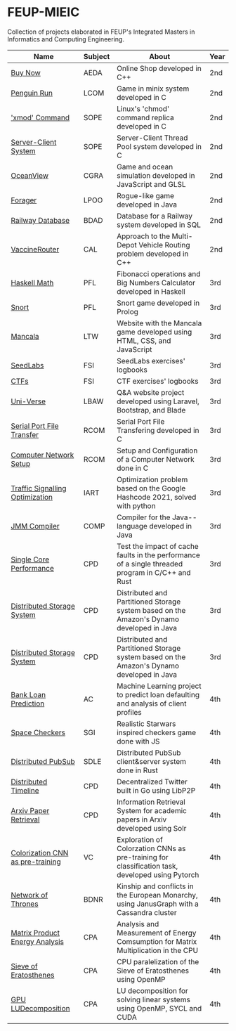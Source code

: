# FEUP-MIEIC

Collection of projects elaborated in FEUP's Integrated Masters in Informatics and Computing Engineering.

| Name                     | Subject  | About                                          | Year |
|--------------------------|------|------------------------------------------------|------|
| [Buy Now](https://github.com/SergioEstevao11/ONLINE-SHOP/tree/main/PART_2)              | AEDA    | Online Shop developed in C++                       | 2nd  |
| [Penguin Run](https://github.com/SergioEstevao11/FEUP-LCOM/tree/master/proj)              | LCOM    | Game in minix system developed in C                        | 2nd  |
| ['xmod' Command](https://github.com/SergioEstevao11/sope-mp1) | SOPE | Linux's 'chmod' command replica developed in C | 2nd |
| [Server-Client System](https://github.com/SergioEstevao11/sope-mp2) | SOPE | Server-Client Thread Pool system developed in C | 2nd |
| [OceanView](https://github.com/SergioEstevao11/FEUP-CGRA/tree/master/project) | CGRA | Game and ocean simulation developed in JavaScript and GLSL | 2nd |
| [Forager](https://github.com/SergioEstevao11/LPOO-projeto)              | LPOO    | Rogue-like game developed in Java           | 2nd  |
| [Railway Database](https://github.com/SergioEstevao11/BDAD) | BDAD | Database for a Railway system developed in SQL | 2nd |
| [VaccineRouter](https://github.com/SergioEstevao11/CAL-Projeto/tree/master/VaccineRouter) | CAL | Approach to the Multi-Depot Vehicle Routing problem developed in C++ | 2nd |
| [Haskell Math](https://github.com/SergioEstevao11/FEUP-PFL-TP1/tree/main/PFL_TP1_G5_06) | PFL | Fibonacci operations and Big Numbers Calculator developed in Haskell | 3rd |
| [Snort](https://github.com/SergioEstevao11/Snort)                    | PFL    | Snort game developed in Prolog        | 3rd  |
| [Mancala](https://github.com/SergioEstevao11/FEUP-LTW) | LTW | Website with the Mancala game developed using HTML, CSS, and JavaScript | 3rd |
| [SeedLabs](https://github.com/SergioEstevao11/FSI-LOGBOOKS) | FSI | SeedLabs exercises' logbooks | 3rd |
| [CTFs](https://github.com/SergioEstevao11/FSI-LOGBOOKS) | FSI | CTF exercises' logbooks | 3rd |
| [Uni-Verse](https://github.com/SergioEstevao11/FEUP-LBAW) | LBAW | Q&A website project developed using Laravel, Bootstrap, and Blade | 3rd | 
| [Serial Port File Transfer](https://github.com/SergioEstevao11/RCOM/tree/main/project1) | RCOM | Serial Port File Transfering developed in C | 3rd |
| [Computer Network Setup](https://github.com/SergioEstevao11/RCOM/tree/main/project2) | RCOM | Setup and Configuration of a Computer Network done in C | 3rd |
| [Traffic Signalling Optimization](https://github.com/SergioEstevao11/FEUP-IART-Optimization) | IART | Optimization problem based on the Google Hashcode 2021, solved with python | 3rd | 
| [JMM Compiler](https://github.com/SergioEstevao11/JmmCompiler) | COMP | Compiler for the Java-- language developed in Java | 3rd | 
| [Single Core Performance](https://github.com/SergioEstevao11/CPD-Projects/tree/main/assign1) | CPD | Test the impact of cache faults in the performance of a single threaded program in C/C++ and Rust | 3rd |
| [Distributed Storage System](https://github.com/SergioEstevao11/CPD-Projects/tree/main/assign2) | CPD |  Distributed and Partitioned Storage system based on the Amazon's Dynamo developed in Java | 3rd | 
| [Distributed Storage System](https://github.com/SergioEstevao11/CPD-Projects/tree/main/assign2) | CPD |  Distributed and Partitioned Storage system based on the Amazon's Dynamo developed in Java | 3rd |
| [Bank Loan Prediction](https://github.com/SergioEstevao11/FEUP-AC#bank-loan-prediction-machine-learning) | AC | Machine Learning project to predict loan defaulting and analysis of client profiles | 4th |
| [Space Checkers](https://github.com/SergioEstevao11/FEUP-SGI) | SGI |  Realistic Starwars inspired checkers game done with JS | 4th |
| [Distributed PubSub](https://github.com/SergioEstevao11/FEUP-SDLE-DistributedPubSub) | SDLE |  Distributed PubSub client&server system done in Rust | 4th |
| [Distributed Timeline](https://github.com/SergioEstevao11/FEUP-SDLE-DistributedTimeline) | CPD |  Decentralized Twitter built in Go using LibP2P | 4th |
| [Arxiv Paper Retrieval](https://github.com/SergioEstevao11/FEUP-PRI) | CPD |   Information Retrieval System for academic papers in Arxiv developed using Solr | 4th |
| [Colorization CNN as pre-training](https://github.com/SergioEstevao11/FEUP-VC/tree/main/project2) | VC | Exploration of Colorzation CNNs as pre-training for classification task, developed using Pytorch | 4th |
| [Network of Thrones](https://github.com/SergioEstevao11/FEUP-BDNR) | BDNR |   Kinship and conflicts in the European Monarchy, using JanusGraph with a Cassandra cluster | 4th |
| [Matrix Product Energy Analysis](https://github.com/SergioEstevao11/FEUP-CPA-MatrixProduct) | CPA |   Analysis and Measurement of Energy Comsumption for Matrix Multiplication in the CPU | 4th |
| [Sieve of Eratosthenes](https://github.com/SergioEstevao11/FEUP-CPA-SieveOfEratosthenes) | CPA | CPU paralelization of the Sieve of Eratosthenes using OpenMP | 4th |
| [GPU LUDecomposition](https://github.com/SergioEstevao11/FEUP-CPA-LUDecomposition) | CPA |  LU decomposition for solving linear systems using OpenMP, SYCL and CUDA | 4th |